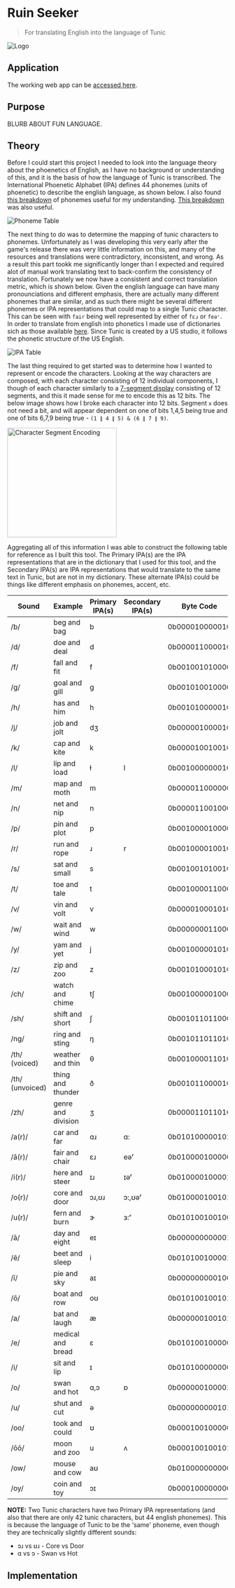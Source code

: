 # Ruin Seeker
> For translating English into the language of Tunic

![Logo](https://raw.githubusercontent.com/AncientAbysswalker/RuinSeeker/master/assets/fox.ico)

## Application
The working web app can be [accessed here](https://ruinseeker.cerberus-heuristics.com/).

## Purpose
BLURB ABOUT FUN LANGUAGE.

## Theory

Before I could start this project I needed to look into the language theory about the phoenetics of English, as I have no background or understanding of this, and it is the basis of how the language of Tunic is transcribed. The International Phoenetic Alphabet (IPA) defines 44 phonemes (units of phoenetic) to describe the english language, as shown below. I also found [this breakdown](https://magoosh.com/english-speaking/44-phonemes-in-english-and-other-sound-blends/) of phonemes useful for my understanding. [This breakdown](https://www.dyslexia-reading-well.com/44-phonemes-in-english.html) was also useful.

![Phoneme Table](https://raw.githubusercontent.com/AncientAbysswalker/RuinSeeker/master/readme/phoneme.jpg)

The next thing to do was to determine the mapping of tunic characters to phonemes. Unfortunately as I was developing this very early after the game's release there was very little information on this, and many of the resources and translations were contradictory, inconsistent, and wrong. As a result this part tookk me significantly longer than I expected and required alot of manual work translating text to back-confirm the consistency of translation. Fortunately we now have a consistent and correct translation metric, which is shown below. Given the english language can have many pronounciations and different emphasis, there are actually many different phonemes that are similar, and as such there might be several different phonemes or IPA representations that could map to a single Tunic character. This can be seen with ```fair``` being well represented by either of ```fɛɹ``` or ```fe‍əʳ```. In order to translate from english into phonetics I made use of dictionaries sich as those available [here](https://github.com/open-dict-data/ipa-dict). Since Tunic is created by a US studio, it follows the phonetic structure of the US English.

![IPA Table](https://raw.githubusercontent.com/AncientAbysswalker/RuinSeeker/master/readme/trunic.png)

The last thing required to get started was to determine how I wanted to represent or encode the characters. Looking at the way characters are composed, with each character consisting of 12 individual components, I though of each character similarly to a [7-segment display](https://en.wikipedia.org/wiki/Seven-segment_display) consisting of 12 segments, and this it made sense for me to encode this as 12 bits. The below image shows how I broke each character into 12 bits. Segment ```x``` does not need a bit, and will appear dependent on one of bits 1,4,5 being true and one of bits 6,7,9 being true - ```(1 ∥ 4 ∥ 5) & (6 ∥ 7 ∥ 9)```.

<img alt="Character Segment Encoding" src="https://raw.githubusercontent.com/AncientAbysswalker/RuinSeeker/master/readme/full_rune.png" width="250">

Aggregating all of this information I was able to construct the following table for reference as I built this tool. The Primary IPA(s) are the IPA representations that are in the dictionary that I used for this tool, and the Secondary IPA(s) are IPA representations that would translate to the same text in Tunic, but are not in my dictionary. These alternate IPA(s) could be things like different emphasis on phonemes, accent, etc.


| Sound           | Example            | Primary IPA(s) | Secondary IPA(s) | Byte Code      |
|-----------------|--------------------|----------------|------------------|----------------|
| /b/             | beg and bag        | b              |                  | 0b000010000010 |
| /d/             | doe and deal       | d              |                  | 0b000011000010 |
| /f/             | fall and fit       | f              |                  | 0b001001010000 |
| /g/             | goal and gill      | ɡ              |                  | 0b001010010000 |
| /h/             | has and him        | h              |                  | 0b001010000010 |
| /j/             | job and jolt       | dʒ             |                  | 0b000001000010 |
| /k/             | cap and kite       | k              |                  | 0b000010010010 |
| /l/             | lip and load       | ɫ              | l                | 0b001000000010 |
| /m/             | map and moth       | m              |                  | 0b000011000000 |
| /n/             | net and nip        | n              |                  | 0b000011001000 |
| /p/             | pin and plot       | p              |                  | 0b001000010000 |
| /r/             | run and rope       | ɹ              | r                | 0b001000010010 |
| /s/             | sat and small      | s              |                  | 0b001001010010 |
| /t/             | toe and tale       | t              |                  | 0b001000011000 |
| /v/             | vin and volt       | v              |                  | 0b000010001010 |
| /w/             | wait and wind      | w              |                  | 0b000000011000 |
| /y/             | yam and yet        | j              |                  | 0b001000001010 |
| /z/             | zip and zoo        | z              |                  | 0b001010001010 |
| /ch/            | watch and chime    | tʃ             |                  | 0b001000001000 |
| /sh/            | shift and short    | ʃ              |                  | 0b001011011000 |
| /ng/            | ring and sting     | ŋ              |                  | 0b001011011010 |
| /th/ (voiced)   | weather and thin   | θ              |                  | 0b001000011010 |
| /th/ (unvoiced) | thing and thunder  | ð              |                  | 0b001011000010 |
| /zh/            | genre and division | ʒ              |                  | 0b000011011010 |
| /a(r)/          | car and far        | ɑɹ             | ɑ:               | 0b010100000101 |
| /ā(r)/          | fair and chair     | ɛɹ             | e‍əʳ              | 0b010000100000 |
| /i(r)/          | here and steer     | ɪɹ             | ɪəʳ              | 0b010000100001 |
| /o(r)/          | core and door      | ɔɹ,ʊɹ          | ɔ:,ʊəʳ           | 0b010000100101 |
| /u(r)/          | fern and burn      | ɝ              | ɜ:ʳ              | 0b010100100100 |
| /ā/             | day and eight      | eɪ             |                  | 0b000000000001 |
| /ē/             | beet and sleep     | i              |                  | 0b010100100001 |
| /ī/             | pie and sky        | aɪ             |                  | 0b000000000100 |
| /ō/             | boat and row       | oʊ             |                  | 0b010100100101 |
| /a/             | bat and laugh      | æ              |                  | 0b000000100101 |
| /e/             | medical and bread  | ɛ              |                  | 0b010100100000 |
| /i/             | sit and lip        | ɪ              |                  | 0b010100000000 |
| /o/             | swan and hot       | ɑ,ɔ            | ɒ                | 0b000000100001 |
| /u/             | shut and cut       | ə              |                  | 0b000000000101 |
| /oo/            | took and could     | ʊ              |                  | 0b000100100000 |
| /ōō/            | moon and zoo       | u              | ʌ                | 0b000100100101 |
| /ow/            | mouse and cow      | aʊ             |                  | 0b010000000000 |
| /oy/            | coin and toy       | ɔɪ             |                  | 0b000100000000 |          |

**NOTE:** Two Tunic characters have two Primary IPA representations (and also that there are only 42 tunic characters, but 44 english phonemes). This is because the language of Tunic to be the 'same' phoneme, even though they are technically slightly different sounds:
* ɔɹ vs ʊɹ - Core vs Door
* ɑ vs ɔ - Swan vs Hot

## Implementation

